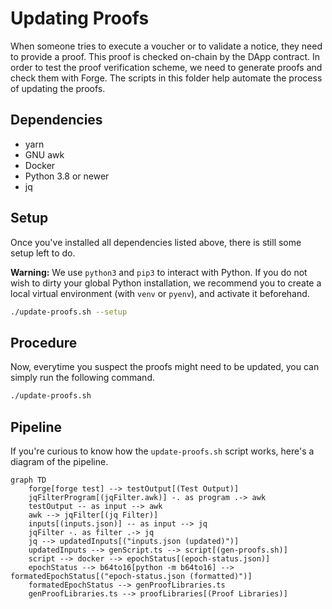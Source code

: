 # Updating Proofs

When someone tries to execute a voucher or to validate a notice, they need to provide a proof. This proof is checked on-chain by the DApp contract. In order to test the proof verification scheme, we need to generate proofs and check them with Forge. The scripts in this folder help automate the process of updating the proofs.

## Dependencies

-   yarn
-   GNU awk
-   Docker
-   Python 3.8 or newer
-   jq

## Setup

Once you've installed all dependencies listed above, there is still some setup left to do.

**Warning:** We use `python3` and `pip3` to interact with Python. If you do not wish to dirty your global Python installation, we recommend you to create a local virtual environment (with `venv` or `pyenv`), and activate it beforehand.

```sh
./update-proofs.sh --setup
```

## Procedure

Now, everytime you suspect the proofs might need to be updated, you can simply run the following command.

```sh
./update-proofs.sh
```

## Pipeline

If you're curious to know how the `update-proofs.sh` script works, here's a diagram of the pipeline.

```mermaid
graph TD
    forge[forge test] --> testOutput[(Test Output)]
    jqFilterProgram[(jqFilter.awk)] -. as program .-> awk
    testOutput -- as input --> awk
    awk --> jqFilter[(jq Filter)]
    inputs[(inputs.json)] -- as input --> jq
    jqFilter -. as filter .-> jq
    jq --> updatedInputs[("inputs.json (updated)")]
    updatedInputs --> genScript.ts --> script[(gen-proofs.sh)]
    script --> docker --> epochStatus[(epoch-status.json)]
    epochStatus --> b64to16[python -m b64to16] --> formatedEpochStatus[("epoch-status.json (formatted)")]
    formatedEpochStatus --> genProofLibraries.ts
    genProofLibraries.ts --> proofLibraries[(Proof Libraries)]
```
